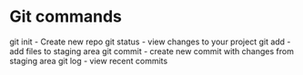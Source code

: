 # Git commands

git init - Create new repo
git status - view changes to your project
git add - add files to staging area
git commit - create new commit with changes from staging area
git log - view recent commits